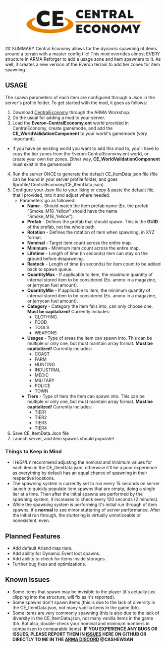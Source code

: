 <div align="center">
<picture>
  <source media="(prefers-color-scheme: dark)" width="400" srcset="https://github.com/CashewSan/Central-Economy/blob/main/.github/CE_Logo_Dark.png?raw=true">
  <source media="(prefers-color-scheme: light)" width="400" srcset="https://github.com/CashewSan/Central-Economy/blob/main/.github/CE_Logo_Light.png?raw=true">
  <img alt="Central Economy" width="400" src="https://github.com/CashewSan/Central-Economy/blob/main/.github/CE_Logo_Light.png?raw=true">
</picture>
<br/><br/>

<div align="left">
## SUMMARY
Central Economy allows for the dynamic spawning of items around a terrain with a master config file!
This mod overrides almost EVERY structure in ARMA Reforger to add a usage zone and item spawners to it. As well, it creates a new version of the Everon terrain to add tier zones for item spawning.

## USAGE
The spawn parameters of each item are configured through a Json in the server's profile folder. To get started with the mod, it goes as follows:
1. Download [CentralEconomy](https://reforger.armaplatform.com/workshop/6265238BFD2AC936-CentralEconomy) through the ARMA Workshop.
2. Do the usual for adding a mod to your server.
3. Load the **Everon-CentralEconomy.ent** world provided in CentralEconomy, create gamemode, and add the **CE_WorldValidationComponent** to your world's gamemode (very important).
  - If you have an existing world you want to add this mod to, you'll have to copy the tier zones from the Everon-CentralEconomy.ent world, or create your own tier zones. Either way, **CE_WorldValidationComponent** must exist in the gamemode!
4. Run the server ONCE to generate the default CE_ItemData.json file (file can be found in your server profile folder, and goes $profile/.CentralEconomy/CE_ItemData.json).
5. Configure your Json file to your liking or copy & paste the [default file](CE_ItemData.json), that I provided, into it and adjust where needed.
   - Parameters go as followed:
     - **Name** - Should match the item prefab name (Ex. the prefab "Smoke_M18_Yellow" should have the name "Smoke_M18_Yellow").
     - **Prefab** - Defines the prefab that should spawn. This is the **GUID** of the prefab, not the whole path.
     - **Rotation** - Defines the rotation of item when spawning, in XYZ format.
     - **Nominal** - Target item count across the entire map.
     - **Minimum** - Minimum item count across the entire map.
     - **Lifetime** - Length of time (in seconds) item can stay on the ground before despawning.
     - **Restock** - Length of time (in seconds) for item count to be added back to spawn queue.
     - **QuantityMax** - If applicable to item, the maximum quantity of internal stored item to be considered (Ex. ammo in a magazine, or jerrycan fuel amount).
     - **QuantityMin** - If applicable to item, the minimum quantity of internal stored item to be considered (Ex. ammo in a magazine, or jerrycan fuel amount).
     - **Category** - Category the item falls into, can only choose one. **Must be capitalized!** Currently includes:
       - CLOTHING
       - FOOD
       - TOOLS
       - WEAPONS
     - **Usages** - Type of areas the item can spawn into. This can be multiple or only one, but must maintain array format. **Must be capitalized!** Currently includes:
       - COAST
       - FARM
       - HUNTING
       - INDUSTRIAL
       - MEDIC
       - MILITARY
       - POLICE
       - TOWN
     - **Tiers** - Type of tiers the item can spawn into. This can be multiple or only one, but must maintain array format. **Must be capitalized!** Currently includes:
       - TIER1
       - TIER2
       - TIER3
       - TIER4
6. Save CE_ItemData.Json file
7. Launch server, and item spawns should populate!

### Things to Keep in Mind
- I *HIGHLY* recommend adjusting the nominal and minimum values for each item in the CE_ItemData.json, otherwise it'll be a poor experience as everything by default has an equal chance of spawning in their respective locations.
- The spawning system is currently set to run every 15 seconds on server launch to quickly populate item spawns that are empty, doing a single tier at a time. Then after the initial spawns are performed by the spawning system, it increases to check every 120 seconds (2 minutes).
- While the spawning system is performing it's initial run through of item spawns, it's **normal** to see minor stuttering of server performance. After the initial run through, the stuttering is virtually unnoticeable or nonexistent, even.

## Planned Features
- Add default Arland map tiers.
- Add ability for Dynamic Event loot spawns.
- Add ability to check for items inside storages.
- Further bug fixes and optimizations.

## Known Issues
- Some items that spawn may be invisible to the player (it's actually just clipping into the structure, will fix as it's reported).
- Some spawns don't spawn items (this is due to the lack of diversity in the CE_ItemData.json, not many vanilla items in the game tbh).
- Some items are very commonly spawning (this is also due to the lack of diversity in the CE_ItemData.json, not many vanilla items in the game tbh. But also, double-check your nominal and minimum numbers in comparison to comparable items).
**IF YOU EXPERIENCE ANY BUGS OR ISSUES, PLEASE REPORT THEM IN [ISSUES](https://github.com/CashewSan/Central-Economy/issues) HERE ON GITHUB OR DIRECTLY TO ME IN THE [ARMA DISCORD](https://discord.com/channels/105462288051380224/1301291009635909664) @CASHEWSAN**
